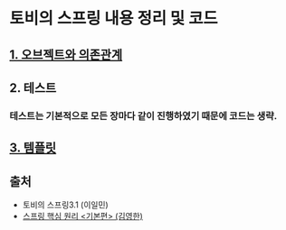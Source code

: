 # 토비의 스프링 내용 정리 및 코드
## [1. 오브젝트와 의존관계](https://github.com/kujaHn/Tobispring/tree/master/1ch)

## 2. 테스트
### 테스트는 기본적으로 모든 장마다 같이 진행하였기 때문에 코드는 생략.

## [3. 템플릿](https://github.com/kujaHn/Tobispring/tree/master/3ch)



## 출처
* 토비의 스프링3.1 (이일민)  
* [스프링 핵심 원리 <기본편> (김영한)](https://www.inflearn.com/course/%EC%8A%A4%ED%94%84%EB%A7%81-%ED%95%B5%EC%8B%AC-%EC%9B%90%EB%A6%AC-%EA%B8%B0%EB%B3%B8%ED%8E%B8/dashboard)
